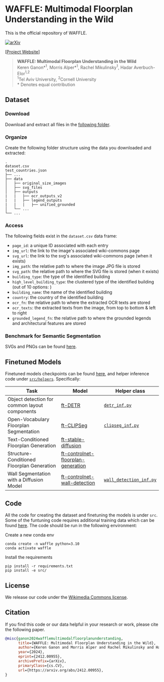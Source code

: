 # WAFFLE: Multimodal Floorplan Understanding in the Wild

This is the official repository of WAFFLE.

[![arXiv](https://img.shields.io/badge/arXiv-2412.00955-b31b1b.svg)](https://arxiv.org/abs/2412.00955)

[[Project Website](https://tau-vailab.github.io/WAFFLE)]

> **WAFFLE: Multimodal Floorplan Understanding in the Wild**<br>
> Keren Ganon*<sup>1</sup>, Morris Alper*<sup>1</sup>, Rachel Mikulinsky<sup>1</sup>, Hadar Averbuch-Elor<sup>1,2</sup><br>
> <sup>1</sup>Tel Aviv University, <sup>2</sup>Cornell University<br>
>\* Denotes equal contribution


## Dataset


### Download
Download and extract all files in the [following folder](https://tauex-my.sharepoint.com/:f:/g/personal/hadarelor_tauex_tau_ac_il/EqMX9nRbJ9xFiK7dR_m07b8BldS2saoZ4-ockqncJb_Hrg?e=zGIuos).


### Organize
Create the following folder structure using the data you downloaded and extracted:
```
.
dataset.csv
test_countries.json
├── ...
├── data
│   ├── original_size_images
│   ├── svg_files
│   ├── outputs
|   |   ├── ocr_outputs_v2
|   |   ├── legend_outputs
|   |   |   ├── unified_grounded
│   └── ...
└── ...
```


### Access
The following fields exist in the `dataset.csv` data frame:
* `page_id`: a unique ID associated with each entry
* `img_url`: the link to the image's associated wiki-commons page
* `svg_url`: the link to the svg's associated wiki-commons page (when it exists)
* `img_path`: the relative path to where the image JPG file is stored
* `svg_path`: the relative path to where the SVG file is stored  (when it exists)
* `building_type`: the type of the identified building
* `high_level_building_type`: the clustered type of the identified building (out of 10 options: )
* `building_name`: the name of the identified building
* `country`: the country of the identified building
* `ocr_fn`: the relative path to where the extracted OCR texts are stored
* `ocr_texts`: the extracted texts from the image, from top to bottom & left to right
* `grounded_legend_fn`: the relative path to where the grounded legends and architectural features are stored

### Benchmark for Semantic Segmentation
SVGs and PNGs can be found [here](https://tauex-my.sharepoint.com/personal/hadarelor_tauex_tau_ac_il/_layouts/15/onedrive.aspx?id=%2Fpersonal%2Fhadarelor%5Ftauex%5Ftau%5Fac%5Fil%2FDocuments%2FWAFFLE%2Fdata%2Fbenchmark).

## Finetuned Models

Finetuned models checkpoints can be found [here](https://tauex-my.sharepoint.com/:f:/g/personal/hadarelor_tauex_tau_ac_il/Ekk92mOOP8RJgLcAVphW918B_RFwh7Z5a5eDQpyXZSanVQ?e=tgUo5k), and helper inference code under [`src/helpers`](https://github.com/TAU-VAILab/WAFFLE/tree/2c1527bc27a5a7d8285a6de1684f1dc391071c5d/src/helpers). Specifically:

| Task                                   | Model | Helper class |
| -------------------------------------- | ----- | ------------ |
| Object detection for common layout components | [ft-DETR](https://tauex-my.sharepoint.com/personal/hadarelor_tauex_tau_ac_il/_layouts/15/onedrive.aspx?ga=1&id=%2Fpersonal%2Fhadarelor%5Ftauex%5Ftau%5Fac%5Fil%2FDocuments%2FWAFFLE%2Fmodels%2Fft%5Fdetr) | [`detr_inf.py`](https://github.com/TAU-VAILab/WAFFLE/blob/2c1527bc27a5a7d8285a6de1684f1dc391071c5d/src/helpers/detr_inf.py) |
| Open-Vocabulary Floorplan Segmentation | [ft-CLIPSeg](https://tauex-my.sharepoint.com/personal/hadarelor_tauex_tau_ac_il/_layouts/15/onedrive.aspx?ga=1&id=%2Fpersonal%2Fhadarelor%5Ftauex%5Ftau%5Fac%5Fil%2FDocuments%2FWAFFLE%2Fmodels%2Fft%5Fclipseg) | [`clipseg_inf.py`](https://github.com/TAU-VAILab/WAFFLE/blob/2c1527bc27a5a7d8285a6de1684f1dc391071c5d/src/helpers/clipseg_inf.py) |
| Text-Conditioned Floorplan Generation | [ft-stable-diffusion](https://tauex-my.sharepoint.com/personal/hadarelor_tauex_tau_ac_il/_layouts/15/onedrive.aspx?ga=1&id=%2Fpersonal%2Fhadarelor%5Ftauex%5Ftau%5Fac%5Fil%2FDocuments%2FWAFFLE%2Fmodels%2Fft%5Fstable%5Fdiffusion) | |
| Structure-Conditioned Floorplan Generation | [ft-controlnet-floorplan-generation](https://tauex-my.sharepoint.com/personal/hadarelor_tauex_tau_ac_il/_layouts/15/onedrive.aspx?ga=1&id=%2Fpersonal%2Fhadarelor%5Ftauex%5Ftau%5Fac%5Fil%2FDocuments%2FWAFFLE%2Fmodels%2Fft%5Fcontrolnet%5Ffloorplan%5Fgeneration) | |
| Wall Segmentation with a Diffusion Model | [ft-controlnet-wall-detection](https://tauex-my.sharepoint.com/personal/hadarelor_tauex_tau_ac_il/_layouts/15/onedrive.aspx?ga=1&id=%2Fpersonal%2Fhadarelor%5Ftauex%5Ftau%5Fac%5Fil%2FDocuments%2FWAFFLE%2Fmodels%2Fft%5Fcontrolnet%5Fwall%5Fdetection) | [`wall_detection_inf.py`](https://github.com/TAU-VAILab/WAFFLE/blob/2c1527bc27a5a7d8285a6de1684f1dc391071c5d/src/helpers/wall_detection_inf.py) |

## Code

All the code for creating the dataset and finetuning the models is under `src`. Some of the funtuning code requires additional training data which can be found [here](https://tauex-my.sharepoint.com/:f:/g/personal/hadarelor_tauex_tau_ac_il/Ej-L4PUWuf9Bpg4GNz2PffIByQfcVhiubBaO_WwLZ52QYw?e=2owToB). The code should be run in the following environment:

Create a new conda env
```
conda create -n waffle python=3.10
conda activate waffle
```
Install the requirements

```
pip install -r requirements.txt
pip install -e src/
```

## License

We release our code under the [Wikimedia Commons license](https://commons.wikimedia.org/wiki/Commons:Licensing/en).

## Citation

If you find this code or our data helpful in your research or work, please cite the following paper.

```bibtex
@misc{ganon2024wafflemultimodalfloorplanunderstanding,
      title={WAFFLE: Multimodal Floorplan Understanding in the Wild}, 
      author={Keren Ganon and Morris Alper and Rachel Mikulinsky and Hadar Averbuch-Elor},
      year={2024},
      eprint={2412.00955},
      archivePrefix={arXiv},
      primaryClass={cs.CV},
      url={https://arxiv.org/abs/2412.00955},
}
```

